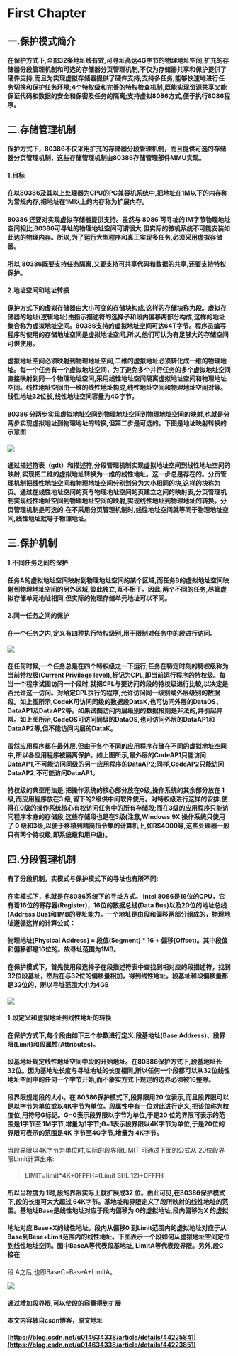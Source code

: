 # First Chapter

## 一.**保护模式简介**

#### 在保护方式下,全部32条地址线有效,可寻址高达4G字节的物理地址空间;**扩充的存储器分段管理机制和可选的存储器分页管理机制**,不仅为存储器共享和保护提供了硬件支持,而且为实现虚拟存储器提供了硬件支持;支持多任务,能够快速地进行任务切换和保护任务环境;4个特权级和完善的特权检查机制,既能实现资源共享又能保证代码和数据的安全和保密及任务的隔离;支持虚拟8086方式,便于执行8086程序。

## 二.存储管理机制

#### 保护方式下，80386不仅采用扩充的存储器分段管理机制，而且提供可选的存储器分页管理机制，这些存储管理机制由80386存储管理部件MMU实现。

#### 1.目标

#### 在以80386及其以上处理器为CPU的PC兼容机系统中,把地址在1M以下的内存称为常规内存,把地址在1M以上的内存称为扩展内存。

#### 80386 还要对实现虚拟存储器提供支持。虽然与 8086 可寻址的1M字节物理地址空间相比,80386可寻址的物理地址空间可谓很大,但实际的微机系统不可能安装如此达的物理内存。所以,为了运行大型程序和真正实现多任务,必须采用虚拟存储器。

#### 所以,80386既要支持任务隔离,又要支持可共享代码和数据的共享,还要支持特权保护。

#### 2.地址空间和地址转换

#### 保护方式下的虚拟存储器由大小可变的存储块构成,这样的存储块称为段。虚拟存储器的地址\(逻辑地址\)由指示描述符的选择子和段内偏移两部分构成,这样的地址集合称为虚拟地址空间。80386支持的虚拟地址空间可达64T字节。程序员编写程序时使用的存储地址空间是虚拟地址空间,所以,他们可认为有足够大的存储空间可供使用。

#### 虚拟地址空间必须映射到物理地址空间,二维的虚拟地址必须转化成一维的物理地址。每一个任务有一个虚拟地址空间，为了避免多个并行任务的多个虚拟地址空间直接映射到同一个物理地址空间,采用线性地址空间隔离虚拟地址空间和物理地址空间。线性地址空间由一维的线性地址构成,线性地址空间和物理地址空间对等。线性地址32位长,线性地址空间容量为4G字节。

#### 80386 分两步实现虚拟地址空间到物理地址空间到物理地址空间的映射,也就是分两步实现虚拟地址到物理地址的转换,但第二步是可选的。下图是地址映射转换的示意图

#### ![](https://img-blog.csdn.net/20150312173704225)

#### 通过描述符表（gdt）和描述符,分段管理机制实现虚拟地址空间到线性地址空间的映射,实现把二维的虚拟地址转换为一维的线性地址。这一步总是存在的。分页管理机制把线性地址空间和物理地址空间分别划分为大小相同的块,这样的块称为页。通过在线性地址空间的页与物理地址空间的页建立之间的映射表,分页管理机制实现线性地址空间到物理地址空间的映射,实现线性地址到物理地址的转换。分页管理机制是可选的,在不采用分页管理机制时,线性地址空间就等同于物理地址空间,线性地址就等于物理地址。

## 三.保护机制

#### 1.不同任务之间的保护

#### 任务A的虚拟地址空间映射到物理地址空间的某个区域,而任务B的虚拟地址空间映射到物理地址空间的另外区域,彼此独立,互不相干。因此,两个不同的任务,尽管虚拟存储单元地址相同,但实际的物理存储单元地址可以不同。

#### 2.同一任务之间的保护

#### 在一个任务之内,定义有四种执行特权级别,用于限制对任务中的段进行访问。

![](https://img-blog.csdn.net/20150312174131094)

#### 在任何时候,一个任务总是在四个特权级之一下运行,任务在特定时刻的特权级称为当前特权级\(Current Privilege level\),标记为CPL,即当前运行程序的特权级。每当一个程序试图访问一个段时,就把CPL与要访问的段的特权级进行比较,以决定是否允许这一访问。对给定CPL执行的程序,允许访问同一级别或外层级别的数据段。如上图所示,CodeK可访问同级的数据段DataK,也可访问外层的DataOS、DataAP1及DataAP2等。如果试图访问内层级别的数据段则是非法的,并引起异常。如上图所示,CodeOS可访问同级的DataOS,也可访问外层的DataAP1和DataAP2等,但不能访问内层的DataK。

#### 虽然应用程序都在最外层,但由于各个不同的应用程序存储在不同的虚拟地址空间中,所以各应用程序被隔离保护。如上图所示,最外层的CodeAP1只能访问DataAP1,不可能访问同级的另一应用程序的DataAP2;同样,CodeAP2只能访问DataAP2,不可能访问DataAP1。

#### 特权级的典型用法是,把操作系统的核心部分放在0级,操作系统的其余部分放在 1级,而应用程序放在3 级,留下的2级供中间软件使用。对特权级进行这样的安排,使得在0级的操作系统核心有权访问任务中的所有存储段;而在3级的应用程序只能访问程序本身的存储段,这些存储段也是在3级\(注意,Windows 9X 操作系统只使用了 0 级和3级,以便于移植到精简指令集的计算机上,如RS4000等,这些处理器一般只有两个特权级,即系统级和用户级\)。

## 四.分段管理机制

#### 有了分段机制，实模式与保护模式下的寻址也有所不同:

#### 在实模式下，也就是在8086系统下的寻址方式。 Intel 8086是16位的CPU，它有着16位的寄存器\(Register\)，16位的数据总线\(Data Bus\)以及20位的地址总线\(Address Bus\)和1MB的寻址能力。一个地址是由段和偏移两部分组成的，物理地址遵循这样的计算公式：

#### 物理地址\(Physical Address\) = 段值\(Segment\) \* 16 + 偏移\(Offset\)。其中段值和偏移都是16位的。故寻址范围为1MB。

#### 在保护模式下，首先使用段选择子在段描述符表中查找到相对应的段描述符，找到32位段基址，然后在与32位的偏移量相加，得到线性地址。段基址和段偏移量都是32位的，所以寻址范围大小为4GB

![](https://img-blog.csdn.net/20150312203106009)

#### 1.段定义和虚拟地址到线性地址的转换

#### 在保护方式下,每个段由如下三个参数进行定义:段基地址\(Base Address\)、段界限\(Limit\)和段属性\(Attributes\)。

#### 段基地址规定线性地址空间中段的开始地址。在80386保护方式下,段基地址长 32位。因为基地址长度与寻址地址的长度相同,所以任何一个段都可以从32位线性地址空间中的任何一个字节开始,而不象实方式下规定的边界必须被16整除。

#### 段界限规定段的大小。在 80386保护模式下,段界限用20 位表示,而且段界限可以是以字节为单位或以4K字节为单位。段属性中有一位对此进行定义,把该位称为粒度位,用符号G标记。G=0表示段界限以字节为单位,于是20 位的界限可表示的范围是1字节至 1M字节,增量为1字节;G=1表示段界限以4K字节为单位,于是20位的界限可表示的范围是4K 字节至4G字节,增量为 4K字节。

当段界限以4K字节为单位时,实际的段界限LIMIT 可通过下面的公式从 20位段界限Limit计算出来:

> #### LIMIT=limit\*4K+0FFFH=\(Limit SHL 12\)+0FFFH

#### 所以当粒度为 1时,段的界限实际上就扩展成32 位。由此可见,在80386保护模式下,段的长度可大大超过 64K字节。基地址和界限定义了段所映射的线性地址的范围。基地址Base是线性地址对应于段内偏移为 0的虚拟地址,段内偏移为X 的虚拟

#### 地址对应 Base+X的线性地址。段内从偏移0 到Limit范围内的虚拟地址对应于从 Base到Base+Limit范围内的线性地址。下图表示一个段如何从虚拟地址空间定位到线性地址空间。图中BaseA等代表段基地址, LimitA等代表段界限。另外,段C 接在

段 A之后,也即BaseC=BaseA+LimitA。

![](https://img-blog.csdn.net/20150312174412211)

#### 通过增加段界限,可以使段的容量得到扩展

#### 

#### 本文内容转自csdn博客，原文地址

#### [https://blog.csdn.net/u014634338/article/details/44225841](https://blog.csdn.net/u014634338/article/details/44223851)



